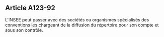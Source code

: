 Article A123-92
----
L'INSEE peut passer avec des sociétés ou organismes spécialisés des conventions
les chargeant de la diffusion du répertoire pour son compte et sous son
contrôle.
